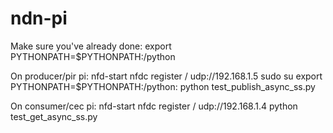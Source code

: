 ndn-pi
======

Make sure you've already done:
	export PYTHONPATH=$PYTHONPATH:<PyNDN root>/python

On producer/pir pi:
	nfd-start
	nfdc register / udp://192.168.1.5
	sudo su
	export PYTHONPATH=$PYTHONPATH:<PyNDN2 root>/python:<ndn-pi root>
	python test_publish_async_ss.py

On consumer/cec pi:
	nfd-start
	nfdc register / udp://192.168.1.4
	python test_get_async_ss.py
